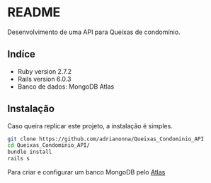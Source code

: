 # README

Desenvolvimento de uma API para Queixas de condomínio.

## Indíce

- Ruby version 2.7.2
- Rails version 6.0.3
- Banco de dados: MongoDB Atlas

## Instalação

Caso queira replicar este projeto, a instalação é simples.

```bash
git clone https://github.com/adrianonna/Queixas_Condominio_API
cd Queixas_Condominio_API/
bundle install
rails s
```

Para criar e configurar um banco MongoDB pelo <a href="https://docs.mongodb.com/mongoid/current/tutorials/getting-started-rails/#getting-started-rails">Atlas</a>
